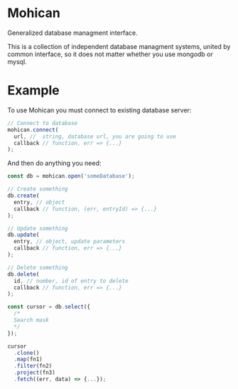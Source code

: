 # Mohican
Generalized database managment interface.

This is a collection of independent database managment systems, united by common interface, so it does not matter whether you use mongodb or mysql.

# Example
To use Mohican you must connect to existing database server:
```javascript
// Connect to database
mohican.connect(
  url, //  string, database url, you are going to use
  callback // function, err => {...}
);
```

And then do anything you need:
```javascript
const db = mohican.open('someDatabase');

// Create something
db.create(
  entry, // object
  callback // function, (err, entryId) => {...}
);

// Update something
db.update(
  entry, // object, update parameters
  callback // function, err => {...}
);

// Delete something
db.delete(
  id, // number, id of entry to delete
  callback // function, err => {...}
);

const cursor = db.select({
  /*
  Search mask
  */
});

cursor
  .clone()
  .map(fn1)
  .filter(fn2)
  .project(fn3)
  .fetch((err, data) => {...});
```
